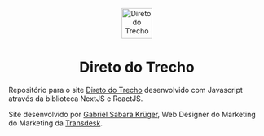 <p align="center">
  <a href="http://www.diretodotrecho.com.br">
    <img alt="Direto do Trecho" src="https://diretodotrecho.com.br/logo01.svg" width="60" />
  </a>
</p>
<h1 align="center">
  Direto do Trecho
</h1>

Repositório para o site <a href="http://www.diretodotrecho.com.br">Direto do Trecho</a> desenvolvido com Javascript através da biblioteca NextJS e ReactJS.

Site desenvolvido por <a href="https://www.linkedin.com/in/gabriel-sabara-krüger-a4871518b">Gabriel Sabara Krüger</a>, Web Designer do Marketing do Marketing da <a href="https://www.transdesk.com.br">Transdesk</a>.
